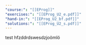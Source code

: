 ```yaml
---
"course:": "[[EProg]]"
"exercises:": "[[EProg_U2_e.pdf]]"
"hand-in:": "[[EProg_U2_bf.pdf]]"
"solutions:": "[[EProg_U2_s.pdf]]"
---
```


test
hfzddrdswesdzjoömlö